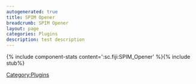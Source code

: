 ```yaml
---
autogenerated: true
title: SPIM Opener
breadcrumb: SPIM Opener
layout: page
categories: Plugins
description: test description
---
```


{% include component-stats content=':sc.fiji:SPIM\_Opener' %}{% include stub%}


[Category:Plugins](Category_Plugins "wikilink")

